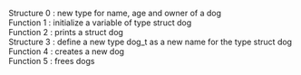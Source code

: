 Structure 0 : new type for name, age and owner of a dog  
Function 1 : initialize a variable of type struct dog  
Function 2 : prints a struct dog  
Structure 3 : define a new type dog_t as a new name for the type struct dog  
Function 4 : creates a new dog  
Function 5 : frees dogs  
